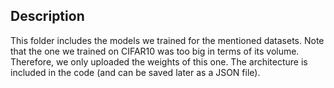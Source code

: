 Description
---

This folder includes the models we trained for the mentioned datasets. Note that the one we trained on CIFAR10 was too big in terms of its volume. Therefore, we only uploaded the weights of this one. The architecture is included in the code (and can be saved later as a JSON file).
